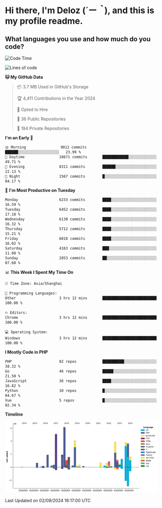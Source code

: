 # **Hi there, I'm Deloz (*´ー｀*), and this is my profile readme.**

## **What languages you use and how much do you code?**

<!--START_SECTION:waka-->
![Code Time](http://img.shields.io/badge/Code%20Time-4%2C584%20hrs-blue)

![Lines of code](https://img.shields.io/badge/From%20Hello%20World%20I%27ve%20Written-42.9%20million%20lines%20of%20code-blue)

**🐱 My GitHub Data** 

> 📦 3.7 MB Used in GitHub's Storage 
 > 
> 🏆 4,411 Contributions in the Year 2024
 > 
> 💼 Opted to Hire
 > 
> 📜 36 Public Repositories 
 > 
> 🔑 194 Private Repositories 
 > 
**I'm an Early 🐤** 

```text
🌞 Morning                9012 commits        ██████░░░░░░░░░░░░░░░░░░░   23.99 % 
🌆 Daytime                18671 commits       ████████████░░░░░░░░░░░░░   49.71 % 
🌃 Evening                8311 commits        ██████░░░░░░░░░░░░░░░░░░░   22.13 % 
🌙 Night                  1567 commits        █░░░░░░░░░░░░░░░░░░░░░░░░   04.17 % 
```
📅 **I'm Most Productive on Tuesday** 

```text
Monday                   6233 commits        ████░░░░░░░░░░░░░░░░░░░░░   16.59 % 
Tuesday                  6452 commits        ████░░░░░░░░░░░░░░░░░░░░░   17.18 % 
Wednesday                6130 commits        ████░░░░░░░░░░░░░░░░░░░░░   16.32 % 
Thursday                 5712 commits        ████░░░░░░░░░░░░░░░░░░░░░   15.21 % 
Friday                   6018 commits        ████░░░░░░░░░░░░░░░░░░░░░   16.02 % 
Saturday                 4163 commits        ███░░░░░░░░░░░░░░░░░░░░░░   11.08 % 
Sunday                   2853 commits        ██░░░░░░░░░░░░░░░░░░░░░░░   07.60 % 
```


📊 **This Week I Spent My Time On** 

```text
🕑︎ Time Zone: Asia/Shanghai

💬 Programming Languages: 
Other                    3 hrs 12 mins       █████████████████████████   100.00 % 

🔥 Editors: 
Chrome                   3 hrs 12 mins       █████████████████████████   100.00 % 

💻 Operating System: 
Windows                  3 hrs 12 mins       █████████████████████████   100.00 % 
```

**I Mostly Code in PHP** 

```text
PHP                      82 repos            ██████████░░░░░░░░░░░░░░░   38.32 % 
Go                       46 repos            █████░░░░░░░░░░░░░░░░░░░░   21.50 % 
JavaScript               36 repos            ████░░░░░░░░░░░░░░░░░░░░░   16.82 % 
Python                   10 repos            █░░░░░░░░░░░░░░░░░░░░░░░░   04.67 % 
Vue                      5 repos             █░░░░░░░░░░░░░░░░░░░░░░░░   02.34 % 
```



**Timeline**

![Lines of Code chart](https://raw.githubusercontent.com/deloz/deloz/main/assets/bar_graph.png)


 Last Updated on 02/09/2024 16:17:00 UTC
<!--END_SECTION:waka-->
